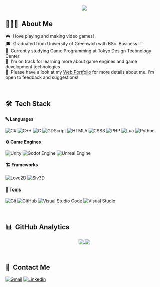 <!--<h1 align="center"><b>Hi , I'm Zayar!</b><img src="https://media.giphy.com/media/hvRJCLFzcasrR4ia7z/giphy.gif" width="35"></h1>-->
<h1 align="center">
  <a href="https://github.com/DenverCoder1/readme-typing-svg"><img src="https://readme-typing-svg.herokuapp.com?font=Time+New+Roman&color=cyan&size=25&center=true&vCenter=true&width=600&height=100&lines=Hi,+I'm+Zayar!;こんにちは、ゼイヤーです！"></a>
</h1>

## 👨🏻‍💻 &nbsp;About Me
🎮 &nbsp;I love playing and making video games!\
🎓 &nbsp;Graduated from University of Greenwich with BSc. Business IT\
🏫 &nbsp;Currently studying Game Programming at Tokyo Design Technology Center\
🌱 &nbsp;I'm on track for learning more about game engines and game development technologies\
📄 &nbsp;Please have a look at my [Web Portfolio](https://zayaraung.stars.ne.jp/) for more details about me. I'm open to feedback and suggestions!

<br>

## 🛠 &nbsp;Tech Stack

#### 🔤 Languages

![C#](https://img.shields.io/badge/c%23-%23239120.svg?style=for-the-badge&logo=csharp&logoColor=white)
![C++](https://img.shields.io/badge/c++-%2300599C.svg?style=for-the-badge&logo=c%2B%2B&logoColor=white)
![C](https://img.shields.io/badge/c-%2300599C.svg?style=for-the-badge&logo=c&logoColor=white)
![GDScript](https://img.shields.io/badge/GDScript-%2374267B.svg?style=for-the-badge&logo=godotengine&logoColor=white)
![HTML5](https://img.shields.io/badge/html5-%23E34F26.svg?style=for-the-badge&logo=html5&logoColor=white)
![CSS3](https://img.shields.io/badge/css3-%231572B6.svg?style=for-the-badge&logo=css3&logoColor=white)
![PHP](https://img.shields.io/badge/PHP-%23777BB4.svg?style=for-the-badge&logo=php&logoColor=white)
![Lua](https://img.shields.io/badge/lua-%232C2D72.svg?style=for-the-badge&logo=lua&logoColor=white)
![Python](https://img.shields.io/badge/Python-%2314354C.svg?style=for-the-badge&logo=python&logoColor=white)

#### ⚙️ Game Engines
![Unity](https://img.shields.io/badge/unity-%23000000.svg?style=for-the-badge&logo=unity&logoColor=white)
![Godot Engine](https://img.shields.io/badge/GODOT-%23FFFFFF.svg?style=for-the-badge&logo=godot-engine)
![Unreal Engine](https://img.shields.io/badge/unrealengine-%23313131.svg?style=for-the-badge&logo=unrealengine&logoColor=white)

#### 🏗️ Frameworks
![Love2D](https://img.shields.io/badge/Love2D-FF4088?style=for-the-badge&logo=love2d&logoColor=white)
![Siv3D](https://img.shields.io/badge/Siv3D-0E83CD?style=for-the-badge&logo=siv3do&logoColor=white)

#### 🔧 Tools

![Git](https://img.shields.io/badge/git-%23F05033.svg?style=for-the-badge&logo=git&logoColor=white)
![GitHub](https://img.shields.io/badge/github-%23121011.svg?style=for-the-badge&logo=github&logoColor=white)
![Visual Studio Code](https://img.shields.io/badge/Visual%20Studio%20Code-0078d7.svg?style=for-the-badge&logo=visual-studio-code&logoColor=white)
![Visual Studio](https://img.shields.io/badge/Visual%20Studio-5C2D91.svg?style=for-the-badge&logo=visual-studio&logoColor=white)

<br>

## 📊 &nbsp;GitHub Analytics
<p align="center">
<a href="https://github.com/NathanAung">
  <img align="center" src="https://github-readme-stats.vercel.app/api?username=NathanAung&rank_icon=github&count_private=true&theme=dark&card_width=400px&custom_title=Stats&show_icons=true" />
  <img align="center" src="https://github-readme-stats.vercel.app/api/top-langs/?username=NathanAung&rank_icon=github&count_private=true&theme=dark&card_width=400px&custom_title=Languages&layout=compact&hide=shaderlab,hlsl,glsl,angelscript" />
</a>
</p>

<br>

## 💌 &nbsp;Contact Me
<a href="mailto:zayaraung.contact@gmail.com"><img alt="Gmail" src="https://img.shields.io/badge/mail-zayaraung.contact@gmail.com-D14836?style=for-the-badge&logo=gmail&logoColor=white" /></a>
<a href="https://www.linkedin.com/in/zayar-aung/"><img alt="LinkedIn" src="https://img.shields.io/badge/linkedin-%230077B5.svg?style=for-the-badge&logo=linkedin&logoColor=white"/></a>

<!-- <a href="https://github.com/NathanAung">
  <img align="center" src="https://github-readme-stats.vercel.app/api?username=NathanAung&rank_icon=github&theme=dark&card_width=400px&custom_title=Stats&show_icons=true" />
</a>

<a href="https://github.com/NathanAung">
  <img align="center" src="https://github-readme-stats.vercel.app/api/top-langs/?username=NathanAung&rank_icon=github&theme=dark&card_width=400px&custom_title=Languages&layout=compact&hide=shaderlab,hlsl" />
</a> -->
 

<!--
**NathanAung/NathanAung** is a ✨ _special_ ✨ repository because its `README.md` (this file) appears on your GitHub profile.

Here are some ideas to get you started:

- 🔭 I’m currently working on ...
- 🌱 I’m currently learning ...
- 👯 I’m looking to collaborate on ...
- 🤔 I’m looking for help with ...
- 💬 Ask me about ...
- 📫 How to reach me: ...
- 😄 Pronouns: ...
- ⚡ Fun fact: ...
-->

